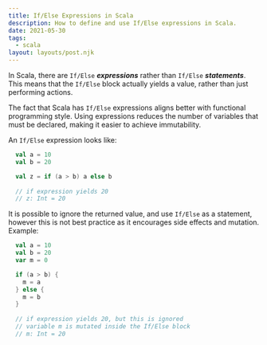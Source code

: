 ```yaml
---
title: If/Else Expressions in Scala
description: How to define and use If/Else expressions in Scala.
date: 2021-05-30
tags:
  - scala
layout: layouts/post.njk
---
```

In Scala, there are `If/Else` *__expressions__* rather than `If/Else` *__statements__*. This means that the `If/Else` block actually yields a value, rather than just performing actions.

The fact that Scala has `If/Else` expressions aligns better with functional programming style. Using expressions reduces the number of variables that must be declared, making it easier to achieve immutability.

An `If/Else` expression looks like:

```scala
  val a = 10
  val b = 20

  val z = if (a > b) a else b
  
  // if expression yields 20
  // z: Int = 20
```

It is possible to ignore the returned value, and use `If/Else` as a statement, however this is not best practice as it encourages side effects and mutation. Example:

```scala
  val a = 10
  val b = 20
  var m = 0

  if (a > b) {
    m = a
  } else {
    m = b
  }
  
  // if expression yields 20, but this is ignored
  // variable m is mutated inside the If/Else block
  // m: Int = 20
```

